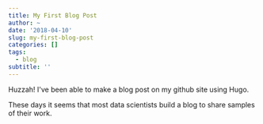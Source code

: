 ```yaml
---
title: My First Blog Post
author: ~
date: '2018-04-10'
slug: my-first-blog-post
categories: []
tags:
  - blog
subtitle: ''
---
```


Huzzah! I've been able to make a blog post on my github site using Hugo. 

These days it seems that most data scientists build a blog to share samples of their work.